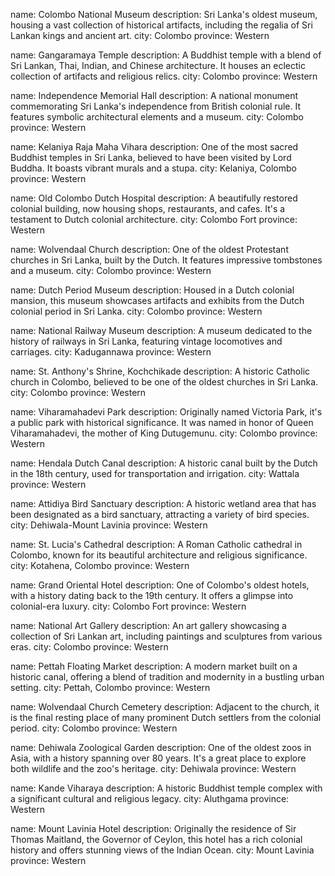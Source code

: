name: Colombo National Museum
description: Sri Lanka's oldest museum, housing a vast collection of historical artifacts, including the regalia of Sri Lankan kings and ancient art.
city: Colombo
province: Western

name: Gangaramaya Temple
description: A Buddhist temple with a blend of Sri Lankan, Thai, Indian, and Chinese architecture. It houses an eclectic collection of artifacts and religious relics.
city: Colombo
province: Western

name: Independence Memorial Hall
description: A national monument commemorating Sri Lanka's independence from British colonial rule. It features symbolic architectural elements and a museum.
city: Colombo
province: Western

name: Kelaniya Raja Maha Vihara
description: One of the most sacred Buddhist temples in Sri Lanka, believed to have been visited by Lord Buddha. It boasts vibrant murals and a stupa.
city: Kelaniya, Colombo
province: Western

name: Old Colombo Dutch Hospital
description: A beautifully restored colonial building, now housing shops, restaurants, and cafes. It's a testament to Dutch colonial architecture.
city: Colombo Fort
province: Western

name: Wolvendaal Church
description: One of the oldest Protestant churches in Sri Lanka, built by the Dutch. It features impressive tombstones and a museum.
city: Colombo
province: Western

name: Dutch Period Museum
description: Housed in a Dutch colonial mansion, this museum showcases artifacts and exhibits from the Dutch colonial period in Sri Lanka.
city: Colombo
province: Western

name: National Railway Museum
description: A museum dedicated to the history of railways in Sri Lanka, featuring vintage locomotives and carriages.
city: Kadugannawa
province: Western

name: St. Anthony's Shrine, Kochchikade
description: A historic Catholic church in Colombo, believed to be one of the oldest churches in Sri Lanka.
city: Colombo
province: Western

name: Viharamahadevi Park
description: Originally named Victoria Park, it's a public park with historical significance. It was named in honor of Queen Viharamahadevi, the mother of King Dutugemunu.
city: Colombo
province: Western

name: Hendala Dutch Canal
description: A historic canal built by the Dutch in the 18th century, used for transportation and irrigation.
city: Wattala
province: Western

name: Attidiya Bird Sanctuary
description: A historic wetland area that has been designated as a bird sanctuary, attracting a variety of bird species.
city: Dehiwala-Mount Lavinia
province: Western

name: St. Lucia's Cathedral
description: A Roman Catholic cathedral in Colombo, known for its beautiful architecture and religious significance.
city: Kotahena, Colombo
province: Western

name: Grand Oriental Hotel
description: One of Colombo's oldest hotels, with a history dating back to the 19th century. It offers a glimpse into colonial-era luxury.
city: Colombo Fort
province: Western

name: National Art Gallery
description: An art gallery showcasing a collection of Sri Lankan art, including paintings and sculptures from various eras.
city: Colombo
province: Western

name: Pettah Floating Market
description: A modern market built on a historic canal, offering a blend of tradition and modernity in a bustling urban setting.
city: Pettah, Colombo
province: Western

name: Wolvendaal Church Cemetery
description: Adjacent to the church, it is the final resting place of many prominent Dutch settlers from the colonial period.
city: Colombo
province: Western

name: Dehiwala Zoological Garden
description: One of the oldest zoos in Asia, with a history spanning over 80 years. It's a great place to explore both wildlife and the zoo's heritage.
city: Dehiwala
province: Western

name: Kande Viharaya
description: A historic Buddhist temple complex with a significant cultural and religious legacy.
city: Aluthgama
province: Western

name: Mount Lavinia Hotel
description: Originally the residence of Sir Thomas Maitland, the Governor of Ceylon, this hotel has a rich colonial history and offers stunning views of the Indian Ocean.
city: Mount Lavinia
province: Western